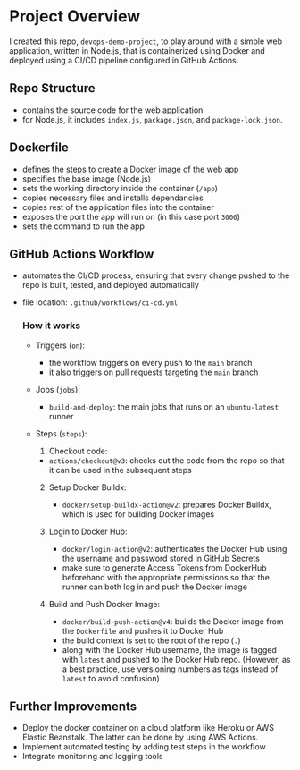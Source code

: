# Project Overview
I created this repo, `devops-demo-project`, to play around with a simple web application, written in Node.js, that is containerized using Docker and deployed using a CI/CD pipeline configured in GitHub Actions.

## Repo Structure
  - contains the source code for the web application
  - for Node.js, it includes `index.js`, `package.json`, and `package-lock.json`.
 
## Dockerfile
  - defines the steps to create a Docker image of the web app
  - specifies the base image (Node.js)
  - sets the working directory inside the container (`/app`)
  - copies necessary files and installs dependancies
  - copies rest of the application files into the container
  - exposes the port the app will run on (in this case port `3000`)
  - sets the command to run the app

## GitHub Actions Workflow
  - automates the CI/CD process, ensuring that every change pushed to the repo is built, tested, and deployed automatically
  - file location: `.github/workflows/ci-cd.yml`

    ### How it works
      - Triggers (`on`):
        - the workflow triggers on every push to the `main` branch
        - it also triggers on pull requests targeting the `main` branch
       
      - Jobs (`jobs`):
        - `build-and-deploy`: the main jobs that runs on an `ubuntu-latest` runner
       
      - Steps (`steps`):
        1. Checkout code: 
          - `actions/checkout@v3`: checks out the code from the repo so that it can be used in the subsequent steps

        2. Setup Docker Buildx:
           - `docker/setup-buildx-action@v2`: prepares Docker Buildx, which is used for building Docker images

        3. Login to Docker Hub:
           - `docker/login-action@v2`: authenticates the Docker Hub using the username and password stored in GitHub Secrets
           - make sure to generate Access Tokens from DockerHub beforehand with the appropriate permissions so that the runner can both log in and push the Docker image 

        4. Build and Push Docker Image:
           - `docker/build-push-action@v4`: builds the Docker image from the `Dockerfile` and pushes it to Docker Hub
           - the build context is set to the root of the repo (`.`)
           - along with the Docker Hub username, the image is tagged with `latest` and pushed to the Docker Hub repo. (However, as a best practice, use versioning numbers as tags instead of `latest` to avoid confusion)
          
## Further Improvements
  - Deploy the docker container on a cloud platform like Heroku or AWS Elastic Beanstalk. The latter can be done by using AWS Actions. 
  - Implement automated testing by adding test steps in the workflow
  - Integrate monitoring and logging tools
